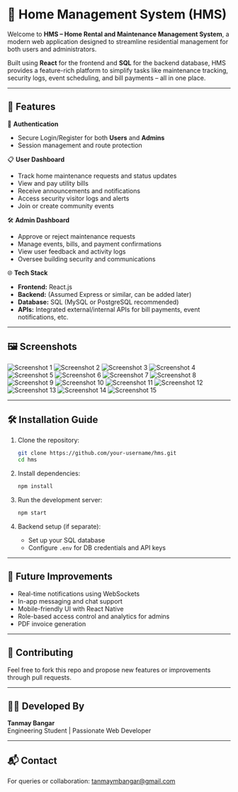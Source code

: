 # 🏡 Home Management System (HMS)

Welcome to **HMS – Home Rental and Maintenance Management System**, a modern web application designed to streamline residential management for both users and administrators.

Built using **React** for the frontend and **SQL** for the backend database, HMS provides a feature-rich platform to simplify tasks like maintenance tracking, security logs, event scheduling, and bill payments – all in one place.

---

## 🚀 Features

🔐 **Authentication**
- Secure Login/Register for both **Users** and **Admins**
- Session management and route protection

📋 **User Dashboard**
- Track home maintenance requests and status updates
- View and pay utility bills
- Receive announcements and notifications
- Access security visitor logs and alerts
- Join or create community events

🛠️ **Admin Dashboard**
- Approve or reject maintenance requests
- Manage events, bills, and payment confirmations
- View user feedback and activity logs
- Oversee building security and communications

🌐 **Tech Stack**
- **Frontend:** React.js
- **Backend:** (Assumed Express or similar, can be added later)
- **Database:** SQL (MySQL or PostgreSQL recommended)
- **APIs:** Integrated external/internal APIs for bill payments, event notifications, etc.

---

## 🖼️ Screenshots

![Screenshot 1](https://github.com/user-attachments/assets/c428fc7b-ff36-44c0-95e2-c2ed9a6a83e3)
![Screenshot 2](https://github.com/user-attachments/assets/c8201bb3-d675-44cf-83e9-b2425b9eaf85)
![Screenshot 3](https://github.com/user-attachments/assets/73d2c63b-861d-4396-99f5-c96373b23795)
![Screenshot 4](https://github.com/user-attachments/assets/43843288-4c73-4c68-adc5-75444d411bf6)
![Screenshot 5](https://github.com/user-attachments/assets/f79c63f1-70d0-4af5-9d57-ab202c52feab)
![Screenshot 6](https://github.com/user-attachments/assets/d08723f2-8a93-4044-aa08-4eb7f0e4476e)
![Screenshot 7](https://github.com/user-attachments/assets/916ba560-29db-4e88-92ed-c6ca3440ba52)
![Screenshot 8](https://github.com/user-attachments/assets/549afbeb-e241-49b9-a3c3-f7052730d453)
![Screenshot 9](https://github.com/user-attachments/assets/b2082ff8-3ffa-4ef0-81ae-7e3bba815d92)
![Screenshot 10](https://github.com/user-attachments/assets/4be01067-b8e0-4223-a7bf-25c15c3e09e6)
![Screenshot 11](https://github.com/user-attachments/assets/dd34cdce-405c-4865-86ee-7aa0fa286281)
![Screenshot 12](https://github.com/user-attachments/assets/cda02a21-1421-4aa0-9cd8-eace664e5716)
![Screenshot 13](https://github.com/user-attachments/assets/288d41fd-701c-43f2-9858-a7608b558df7)
![Screenshot 14](https://github.com/user-attachments/assets/4ca89978-173d-4b35-9864-e8b4b7b34f67)
![Screenshot 15](https://github.com/user-attachments/assets/43b7103e-806f-49eb-b21d-7b22baf3f0fe)

---

## 🛠 Installation Guide

1. Clone the repository:
   ```bash
   git clone https://github.com/your-username/hms.git
   cd hms
   ```

2. Install dependencies:
   ```bash
   npm install
   ```

3. Run the development server:
   ```bash
   npm start
   ```

4. Backend setup (if separate):
   - Set up your SQL database
   - Configure `.env` for DB credentials and API keys

---

## 📌 Future Improvements

- Real-time notifications using WebSockets
- In-app messaging and chat support
- Mobile-friendly UI with React Native
- Role-based access control and analytics for admins
- PDF invoice generation

---

## 🤝 Contributing

Feel free to fork this repo and propose new features or improvements through pull requests.

---

## 👨‍💻 Developed By

**Tanmay Bangar**  
Engineering Student | Passionate Web Developer

---

## 📬 Contact

For queries or collaboration: tanmaymbangar@gmail.com
